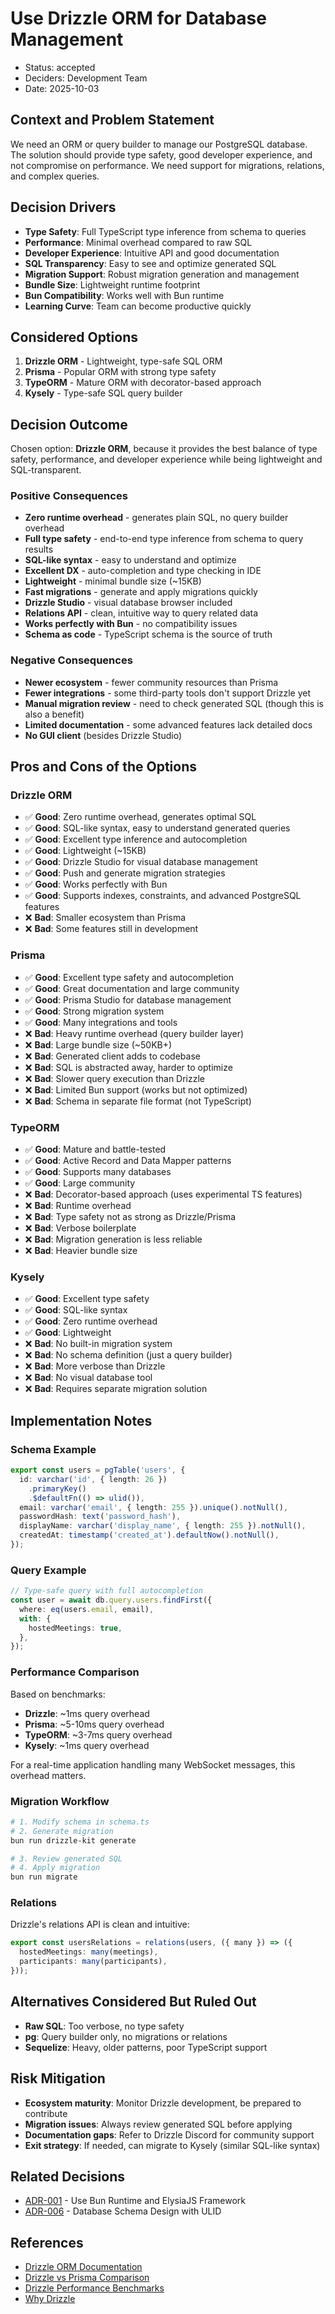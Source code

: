 # Use Drizzle ORM for Database Management

- Status: accepted
- Deciders: Development Team
- Date: 2025-10-03

## Context and Problem Statement

We need an ORM or query builder to manage our PostgreSQL database. The solution should provide type safety, good developer experience, and not compromise on performance. We need support for migrations, relations, and complex queries.

## Decision Drivers

- **Type Safety**: Full TypeScript type inference from schema to queries
- **Performance**: Minimal overhead compared to raw SQL
- **Developer Experience**: Intuitive API and good documentation
- **SQL Transparency**: Easy to see and optimize generated SQL
- **Migration Support**: Robust migration generation and management
- **Bundle Size**: Lightweight runtime footprint
- **Bun Compatibility**: Works well with Bun runtime
- **Learning Curve**: Team can become productive quickly

## Considered Options

1. **Drizzle ORM** - Lightweight, type-safe SQL ORM
2. **Prisma** - Popular ORM with strong type safety
3. **TypeORM** - Mature ORM with decorator-based approach
4. **Kysely** - Type-safe SQL query builder

## Decision Outcome

Chosen option: **Drizzle ORM**, because it provides the best balance of type safety, performance, and developer experience while being lightweight and SQL-transparent.

### Positive Consequences

- **Zero runtime overhead** - generates plain SQL, no query builder overhead
- **Full type safety** - end-to-end type inference from schema to query results
- **SQL-like syntax** - easy to understand and optimize
- **Excellent DX** - auto-completion and type checking in IDE
- **Lightweight** - minimal bundle size (~15KB)
- **Fast migrations** - generate and apply migrations quickly
- **Drizzle Studio** - visual database browser included
- **Relations API** - clean, intuitive way to query related data
- **Works perfectly with Bun** - no compatibility issues
- **Schema as code** - TypeScript schema is the source of truth

### Negative Consequences

- **Newer ecosystem** - fewer community resources than Prisma
- **Fewer integrations** - some third-party tools don't support Drizzle yet
- **Manual migration review** - need to check generated SQL (though this is also a benefit)
- **Limited documentation** - some advanced features lack detailed docs
- **No GUI client** (besides Drizzle Studio)

## Pros and Cons of the Options

### Drizzle ORM

- ✅ **Good**: Zero runtime overhead, generates optimal SQL
- ✅ **Good**: SQL-like syntax, easy to understand generated queries
- ✅ **Good**: Excellent type inference and autocompletion
- ✅ **Good**: Lightweight (~15KB)
- ✅ **Good**: Drizzle Studio for visual database management
- ✅ **Good**: Push and generate migration strategies
- ✅ **Good**: Works perfectly with Bun
- ✅ **Good**: Supports indexes, constraints, and advanced PostgreSQL features
- ❌ **Bad**: Smaller ecosystem than Prisma
- ❌ **Bad**: Some features still in development

### Prisma

- ✅ **Good**: Excellent type safety and autocompletion
- ✅ **Good**: Great documentation and large community
- ✅ **Good**: Prisma Studio for database management
- ✅ **Good**: Strong migration system
- ✅ **Good**: Many integrations and tools
- ❌ **Bad**: Heavy runtime overhead (query builder layer)
- ❌ **Bad**: Large bundle size (~50KB+)
- ❌ **Bad**: Generated client adds to codebase
- ❌ **Bad**: SQL is abstracted away, harder to optimize
- ❌ **Bad**: Slower query execution than Drizzle
- ❌ **Bad**: Limited Bun support (works but not optimized)
- ❌ **Bad**: Schema in separate file format (not TypeScript)

### TypeORM

- ✅ **Good**: Mature and battle-tested
- ✅ **Good**: Active Record and Data Mapper patterns
- ✅ **Good**: Supports many databases
- ✅ **Good**: Large community
- ❌ **Bad**: Decorator-based approach (uses experimental TS features)
- ❌ **Bad**: Runtime overhead
- ❌ **Bad**: Type safety not as strong as Drizzle/Prisma
- ❌ **Bad**: Verbose boilerplate
- ❌ **Bad**: Migration generation is less reliable
- ❌ **Bad**: Heavier bundle size

### Kysely

- ✅ **Good**: Excellent type safety
- ✅ **Good**: SQL-like syntax
- ✅ **Good**: Zero runtime overhead
- ✅ **Good**: Lightweight
- ❌ **Bad**: No built-in migration system
- ❌ **Bad**: No schema definition (just a query builder)
- ❌ **Bad**: More verbose than Drizzle
- ❌ **Bad**: No visual database tool
- ❌ **Bad**: Requires separate migration solution

## Implementation Notes

### Schema Example

```typescript
export const users = pgTable('users', {
  id: varchar('id', { length: 26 })
    .primaryKey()
    .$defaultFn(() => ulid()),
  email: varchar('email', { length: 255 }).unique().notNull(),
  passwordHash: text('password_hash'),
  displayName: varchar('display_name', { length: 255 }).notNull(),
  createdAt: timestamp('created_at').defaultNow().notNull(),
});
```

### Query Example

```typescript
// Type-safe query with full autocompletion
const user = await db.query.users.findFirst({
  where: eq(users.email, email),
  with: {
    hostedMeetings: true,
  },
});
```

### Performance Comparison

Based on benchmarks:

- **Drizzle**: ~1ms query overhead
- **Prisma**: ~5-10ms query overhead
- **TypeORM**: ~3-7ms query overhead
- **Kysely**: ~1ms query overhead

For a real-time application handling many WebSocket messages, this overhead matters.

### Migration Workflow

```bash
# 1. Modify schema in schema.ts
# 2. Generate migration
bun run drizzle-kit generate

# 3. Review generated SQL
# 4. Apply migration
bun run migrate
```

### Relations

Drizzle's relations API is clean and intuitive:

```typescript
export const usersRelations = relations(users, ({ many }) => ({
  hostedMeetings: many(meetings),
  participants: many(participants),
}));
```

## Alternatives Considered But Ruled Out

- **Raw SQL**: Too verbose, no type safety
- **pg**: Query builder only, no migrations or relations
- **Sequelize**: Heavy, older patterns, poor TypeScript support

## Risk Mitigation

- **Ecosystem maturity**: Monitor Drizzle development, be prepared to contribute
- **Migration issues**: Always review generated SQL before applying
- **Documentation gaps**: Refer to Drizzle Discord for community support
- **Exit strategy**: If needed, can migrate to Kysely (similar SQL-like syntax)

## Related Decisions

- [ADR-001](001-bun-and-elysiajs.md) - Use Bun Runtime and ElysiaJS Framework
- [ADR-006](006-database-schema-design.md) - Database Schema Design with ULID

## References

- [Drizzle ORM Documentation](https://orm.drizzle.team)
- [Drizzle vs Prisma Comparison](https://orm.drizzle.team/docs/comparison)
- [Drizzle Performance Benchmarks](https://github.com/drizzle-team/drizzle-orm-benchmarks)
- [Why Drizzle](https://orm.drizzle.team/docs/overview#why-drizzle)
